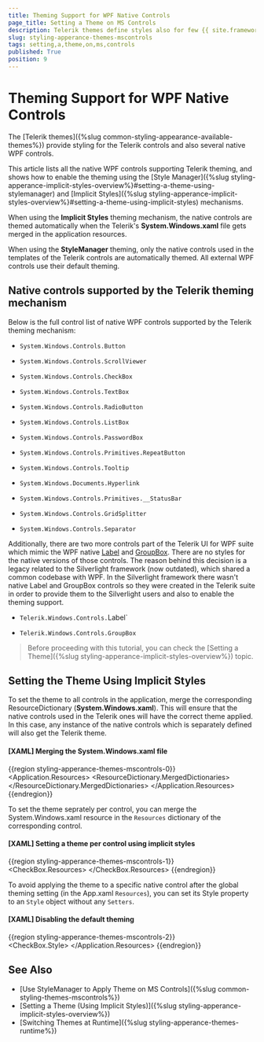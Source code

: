 ```yaml
---
title: Theming Support for WPF Native Controls
page_title: Setting a Theme on MS Controls
description: Telerik themes define styles also for few {{ site.framework_name }} native controls like TextBox, Button, ScrollViewer and more.
slug: styling-apperance-themes-mscontrols
tags: setting,a,theme,on,ms,controls
published: True
position: 9
---
```


# Theming Support for WPF Native Controls

The [Telerik themes]({%slug common-styling-appearance-available-themes%}) provide styling for the Telerik controls and also several native WPF controls. 

This article lists all the native WPF controls supporting Telerik theming, and shows how to enable the theming using the [Style Manager]({%slug styling-apperance-implicit-styles-overview%}#setting-a-theme-using-stylemanager) and [Implicit Styles]({%slug styling-apperance-implicit-styles-overview%}#setting-a-theme-using-implicit-styles) mechanisms. 

When using the __Implicit Styles__ theming mechanism, the native controls are themed automatically when the Telerik's __System.Windows.xaml__ file gets merged in the application resources.

When using the __StyleManager__ theming, only the native controls used in the templates of the Telerik controls are automatically themed. All external WPF controls use their default theming.

## Native controls supported by the Telerik theming mechanism

Below is the full control list of native WPF controls supported by the Telerik theming mechanism:		

* `System.Windows.Controls.Button`

* `System.Windows.Controls.ScrollViewer`

* `System.Windows.Controls.CheckBox`

* `System.Windows.Controls.TextBox`

* `System.Windows.Controls.RadioButton`

* `System.Windows.Controls.ListBox`

* `System.Windows.Controls.PasswordBox`

* `System.Windows.Controls.Primitives.RepeatButton`

* `System.Windows.Controls.Tooltip`

* `System.Windows.Documents.Hyperlink`

* `System.Windows.Controls.Primitives.__StatusBar`

* `System.Windows.Controls.GridSplitter`

* `System.Windows.Controls.Separator`

Additionally, there are two more controls part of the Telerik UI for WPF suite which mimic the WPF native [Label](https://docs.microsoft.com/en-us/dotnet/api/system.windows.controls.label?view=netframework-4.5) and [GroupBox](https://docs.microsoft.com/en-us/dotnet/api/system.windows.controls.groupbox?view=netframework-4.5). There are no styles for the native versions of those controls. The reason behind this decision is a legacy related to the Silverlight framework (now outdated), which shared a common codebase with WPF. In the Silverlight framework there wasn't native Label and GroupBox controls so they were created in the Telerik suite in order to provide them to the Silverlight users and also to enable the theming support.

* `Telerik.Windows.Controls.`Label`

* `Telerik.Windows.Controls.GroupBox`

>Before proceeding with this tutorial, you can check the [Setting a Theme]({%slug styling-apperance-implicit-styles-overview%}) topic.

## Setting the Theme Using Implicit Styles 

To set the theme to all controls in the application, merge the corresponding ResourceDictionary (__System.Windows.xaml__). This will ensure that the native controls used in the Telerik ones will have the correct theme applied. In this case, any instance of the native controls which is separately defined will also get the Telerik theme.		

#### __[XAML] Merging the System.Windows.xaml file__ 
{{region styling-apperance-themes-mscontrols-0}}
	<Application.Resources>
		<ResourceDictionary>
			<ResourceDictionary.MergedDictionaries>
				<ResourceDictionary Source="/Telerik.Windows.Themes.Office2013;component/Themes/System.Windows.xaml"/>
				<!-- the other Telerik resource here -->
			</ResourceDictionary.MergedDictionaries>
		</ResourceDictionary>
	</Application.Resources>
{{endregion}}

To set the theme seprately per control, you can merge the System.Windows.xaml resource in the `Resources` dictionary of the corresponding control.

#### __[XAML] Setting a theme per control using implicit styles__ 
{{region styling-apperance-themes-mscontrols-1}}
	<CheckBox Content="CheckBox">	
		<CheckBox.Resources>
			<ResourceDictionary Source="/Telerik.Windows.Themes.Office2013;component/Themes/System.Windows.xaml"/>
		</CheckBox.Resources>
	</CheckBox>
{{endregion}}

To avoid applying the theme to a specific native control after the global theming setting (in the App.xaml `Resources`), you can set its Style property to an `Style` object without any `Setters`.

#### __[XAML] Disabling the default theming__ 
{{region styling-apperance-themes-mscontrols-2}}
	<CheckBox Content="CheckBox">	
		<CheckBox.Style>
			<Style TargetType="CheckBox"/>
		</CheckBox.Style>
	</CheckBox>
{{endregion}}

## Setting the Theme Using StyleManager

To set the theme per control, use the `StyleManager.Theme` attached property.

#### __[XAML] Setting a theme per control using StyleManager__ 
{{region styling-apperance-themes-mscontrols-3}}
 	<CheckBox Content="CheckBox" telerik:StyleManager.Theme="Windows11" />
{{endregion}}

When using __StyleManager__, the theme can be set only per control. There is no global setting in the StyleManager that will apply the theme to all WPF native controls in the view. But this can be done by defining an implicit Style definitions for the needed types and setting the `StyleManager.Theme` property there. 

#### __[XAML] Setting the Telerik theme globally for all CheckBox controls in the view__ 
{{region styling-apperance-themes-mscontrols-4}}
	<Application.Resources>
	 	<Style TargetType="CheckBox">
			<Setter Property="telerik:StyleManager.Theme" Value="Windows11" />
	    	</Style>
   	</Application.Resources>
{{endregion}}

## See Also  
 * [Use StyleManager to Apply Theme on MS Controls]({%slug common-styling-themes-mscontrols%})
 * [Setting a Theme (Using  Implicit Styles)]({%slug styling-apperance-implicit-styles-overview%})
 * [Switching Themes at Runtime]({%slug styling-apperance-themes-runtime%})
